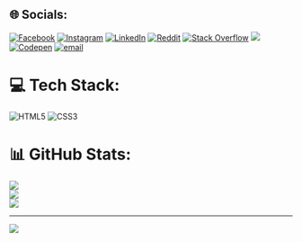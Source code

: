 <!--START_SECTION:waka-->
<!--END_SECTION:waka-->

## 🌐 Socials:
[![Facebook](https://img.shields.io/badge/Facebook-%231877F2.svg?logo=Facebook&logoColor=white)](https://facebook.com/soadul.islam.71) [![Instagram](https://img.shields.io/badge/Instagram-%23E4405F.svg?logo=Instagram&logoColor=white)](https://instagram.com/soadul.islam.71) [![LinkedIn](https://img.shields.io/badge/LinkedIn-%230077B5.svg?logo=linkedin&logoColor=white)](https://linkedin.com/in/soadul-islam) [![Reddit](https://img.shields.io/badge/Reddit-%23FF4500.svg?logo=Reddit&logoColor=white)](https://reddit.com/user/Darkoray69) [![Stack Overflow](https://img.shields.io/badge/-Stackoverflow-FE7A16?logo=stack-overflow&logoColor=white)](https://stackoverflow.com/users/27353268) [![](https://img.shields.io/badge/X-black.svg?logo=X&logoColor=white)](https://x.com/darkoray69) [![Codepen](https://img.shields.io/badge/Codepen-000000?logo=codepen&logoColor=white)](https://codepen.io/Darkoray) [![email](https://img.shields.io/badge/Email-D14836?logo=gmail&logoColor=white)](mailto:soadulislam1234@gmail.com) 

# 💻 Tech Stack:
![HTML5](https://img.shields.io/badge/html5-%23E34F26.svg?style=for-the-badge&logo=html5&logoColor=white) ![CSS3](https://img.shields.io/badge/css3-%231572B6.svg?style=for-the-badge&logo=css3&logoColor=white)
# 📊 GitHub Stats:
![](https://github-readme-stats.vercel.app/api?username=Darkoray&theme=dark&hide_border=true&include_all_commits=false&count_private=false)<br/>
![](https://nirzak-streak-stats.vercel.app/?user=Darkoray&theme=dark&hide_border=true)<br/>
![](https://github-readme-stats.vercel.app/api/top-langs/?username=Darkoray&theme=dark&hide_border=true&include_all_commits=false&count_private=false&layout=compact)

---
[![](https://visitcount.itsvg.in/api?id=Darkoray&icon=0&color=0)](https://visitcount.itsvg.in)

<!-- Proudly created with GPRM ( https://gprm.itsvg.in ) -->
